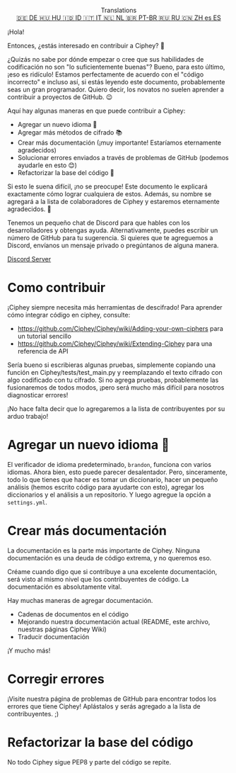 <p align="center">
Translations <br>
<a href=https://github.com/Ciphey/Ciphey/tree/master/translations/de/CONTRIBUTING.md>🇩🇪 DE   </a>
<a href=https://github.com/Ciphey/Ciphey/tree/master/translations/hu/CONTRIBUTING.md>🇭🇺 HU   </a>
<a href=https://github.com/Ciphey/Ciphey/tree/master/translations/id/CONTRIBUTING.md>🇮🇩 ID   </a>
<a href=https://github.com/Ciphey/Ciphey/tree/master/translations/it/CONTRIBUTING.md>🇮🇹 IT   </a>
<a href=https://github.com/Ciphey/Ciphey/tree/master/translations/nl/CONTRIBUTING.md>🇳🇱 NL   </a>
<a href=https://github.com/Ciphey/Ciphey/tree/master/translations/pt-br/CONTRIBUTING.md>🇧🇷 PT-BR   </a>
<a href=https://github.com/Ciphey/Ciphey/tree/master/translations/ru/CONTRIBUTING.md>🇷🇺 RU   </a>
<a href=https://github.com/Ciphey/Ciphey/tree/master/translations/zh/CONTRIBUTING.md>🇨🇳 ZH   </a>
<a href=https://github.com/Ciphey/Ciphey/tree/master/translations/es/CONTRIBUTING.md>es ES  </a>
</p>

¡Hola!

Entonces, ¿estás interesado en contribuir a Ciphey? 🤔

¿Quizás no sabe por dónde empezar o cree que sus habilidades de codificación no son "lo suficientemente buenas"? Bueno, para esto último, ¡eso es ridículo! Estamos perfectamente de acuerdo con el "código incorrecto" e incluso así, si estás leyendo este documento, probablemente seas un gran programador. Quiero decir, los novatos no suelen aprender a contribuir a proyectos de GitHub. 😉

Aquí hay algunas maneras en que puede contribuir a Ciphey:

- Agregar un nuevo idioma 🧏
- Agregar más métodos de cifrado 📚
- Crear más documentación (¡muy importante! Estaríamos eternamente agradecidos)
- Solucionar errores enviados a través de problemas de GitHub (podemos ayudarle en esto 😊)
- Refactorizar la base del código 🥺

Si esto le suena difícil, ¡no se preocupe! Este documento le explicará exactamente cómo lograr cualquiera de estos. Además, su nombre se agregará a la lista de colaboradores de Ciphey y estaremos eternamente agradecidos. 🙏

Tenemos un pequeño chat de Discord para que hables con los desarrolladores y obtengas ayuda. Alternativamente, puedes escribir un número de GitHub para tu sugerencia. Si quieres que te agreguemos a Discord, envíanos un mensaje privado o pregúntanos de alguna manera.

[Discord Server](https://discord.gg/KfyRUWw)

# Como contribuir

¡Ciphey siempre necesita más herramientas de descifrado! Para aprender cómo integrar código en ciphey, consulte:

- <https://github.com/Ciphey/Ciphey/wiki/Adding-your-own-ciphers> para un tutorial sencillo
- <https://github.com/Ciphey/Ciphey/wiki/Extending-Ciphey> para una referencia de API

Sería bueno si escribieras algunas pruebas, simplemente copiando una función en Ciphey/tests/test_main.py y reemplazando el texto cifrado con algo codificado con tu cifrado. Si no agrega pruebas, probablemente las fusionaremos de todos modos, ¡pero será mucho más difícil para nosotros diagnosticar errores!

¡No hace falta decir que lo agregaremos a la lista de contribuyentes por su arduo trabajo!

# Agregar un nuevo idioma 🧏

El verificador de idioma predeterminado, `brandon`, funciona con varios idiomas. Ahora bien, esto puede parecer desalentador.
Pero, sinceramente, todo lo que tienes que hacer es tomar un diccionario, hacer un pequeño análisis (hemos escrito código para ayudarte con esto), agregar los diccionarios y el análisis a un repositorio. Y luego agregue la opción a `settings.yml`.

# Crear más documentación

La documentación es la parte más importante de Ciphey. Ninguna documentación es una deuda de código extrema, y ​​no queremos eso.

Créame cuando digo que si contribuye a una excelente documentación, será visto al mismo nivel que los contribuyentes de código. La documentación es absolutamente vital.

Hay muchas maneras de agregar documentación.

- Cadenas de documentos en el código
- Mejorando nuestra documentación actual (README, este archivo, nuestras páginas Ciphey Wiki)
- Traducir documentación

¡Y mucho más!

# Corregir errores

¡Visite nuestra página de problemas de GitHub para encontrar todos los errores que tiene Ciphey! Aplástalos y serás agregado a la lista de contribuyentes. ;)

# Refactorizar la base del código

No todo Ciphey sigue PEP8 y parte del código se repite.

